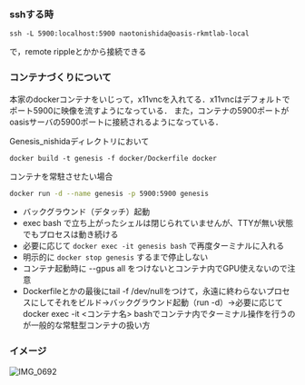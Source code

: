 


### sshする時

```
ssh -L 5900:localhost:5900 naotonishida@oasis-rkmtlab-local
```

で，remote rippleとかから接続できる

### コンテナづくりについて
本家のdockerコンテナをいじって，x11vncを入れてる．x11vncはデフォルトでポート5900に映像を流すようになっている．
また，コンテナの5900ポートがoasisサーバの5900ポートに接続されるようになっている．

Genesis_nishidaディレクトリにおいて
```
docker build -t genesis -f docker/Dockerfile docker
```

コンテナを常駐させたい場合
```bash
docker run -d --name genesis -p 5900:5900 genesis

```
- バックグラウンド（デタッチ）起動  
- exec bash で立ち上がったシェルは閉じられていませんが、TTYが無い状態でもプロセスは動き続ける  
- 必要に応じて `docker exec -it genesis bash` で再度ターミナルに入れる  
- 明示的に `docker stop genesis` するまで停止しない  
- コンテナ起動時に --gpus all をつけないとコンテナ内でGPU使えないので注意
- Dockerfileとかの最後にtail -f /dev/nullをつけて，永遠に終わらないプロセスにしてそれをビルド→バックグラウンド起動（run -d）→必要に応じてdocker exec -it <コンテナ名> bashでコンテナ内でターミナル操作を行うのが一般的な常駐型コンテナの扱い方


### イメージ
![IMG_0692](https://github.com/user-attachments/assets/d21dfb94-0fbe-460d-995c-f04fa4d9c5c8)
